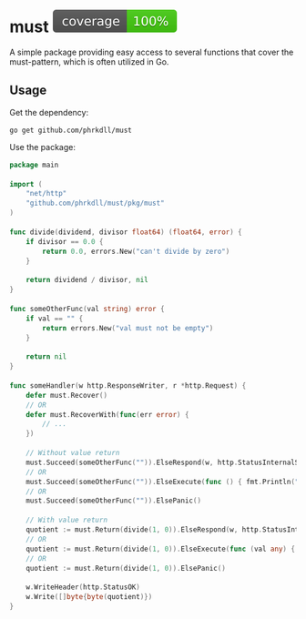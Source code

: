 # must ![coverage](https://raw.githubusercontent.com/phrkdll/must/badges/.badges/main/coverage.svg)

A simple package providing easy access to several functions that cover the must-pattern, which is often utilized in Go.

## Usage

Get the dependency:

```shell
go get github.com/phrkdll/must
```

Use the package:

```go
package main

import (
    "net/http"
    "github.com/phrkdll/must/pkg/must"
)

func divide(dividend, divisor float64) (float64, error) {
    if divisor == 0.0 {
        return 0.0, errors.New("can't divide by zero")
    }

    return dividend / divisor, nil
}

func someOtherFunc(val string) error {
    if val == "" {
        return errors.New("val must not be empty")
    }

    return nil
}

func someHandler(w http.ResponseWriter, r *http.Request) {
	defer must.Recover()
	// OR
	defer must.RecoverWith(func(err error) { 
		// ... 
	})

    // Without value return
	must.Succeed(someOtherFunc("")).ElseRespond(w, http.StatusInternalServerError)
    // OR
    must.Succeed(someOtherFunc("")).ElseExecute(func () { fmt.Println("panicing!") })
    // OR
    must.Succeed(someOtherFunc("")).ElsePanic()

	// With value return
	quotient := must.Return(divide(1, 0)).ElseRespond(w, http.StatusInternalServerError)
    // OR
    quotient := must.Return(divide(1, 0)).ElseExecute(func (val any) { fmt.Println("panicing!") })
    // OR
    quotient := must.Return(divide(1, 0)).ElsePanic()

	w.WriteHeader(http.StatusOK)
	w.Write([]byte{byte(quotient)})
}
```
